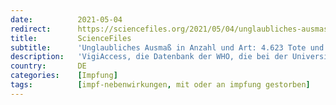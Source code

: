 ```yaml
---
date:          2021-05-04
redirect:      https://sciencefiles.org/2021/05/04/unglaubliches-ausmas-in-anzahl-und-art-4-623-tote-und-154-seiten-mit-den-nebenwirkungen-von-covid-19-impfstoffen/
title:         ScienceFiles
subtitle:      'Unglaubliches Ausmaß in Anzahl und Art: 4.623 Tote und 154 Seiten mit den Nebenwirkungen von COVID-19 Impfstoffen'
description:   'VigiAccess, die Datenbank der WHO, die bei der University of Uppsala geführt wird, haben wir am 27. März vorgestellt. Die Datenbank ist nicht vollständig. Die Datenbank unterscheidet nicht nach Impfstoffen, es ist also unmöglich herauszufinden, welche Impfstoffe welche Impffolgen haben, aber die Datenbank hat den unschätzbaren Vorteil, eine Vollerhebung von Nebenwirkungen bereitzustellen, die nach Impfung…'
country:       DE
categories:    [Impfung]
tags:          [impf-nebenwirkungen, mit oder an impfung gestorben]
---
```


